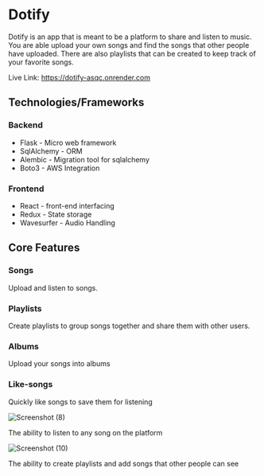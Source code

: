 # Dotify

Dotify is an app that is meant to be a platform to share and listen to music. You are able upload your own songs and find the songs that other people have uploaded. There are also playlists that can be created to keep track of your favorite songs.

Live Link: https://dotify-asqc.onrender.com

## Technologies/Frameworks

### Backend

* Flask - Micro web framework
* SqlAlchemy - ORM
* Alembic - Migration tool for sqlalchemy
* Boto3 - AWS Integration

### Frontend

* React - front-end interfacing
* Redux - State storage
* Wavesurfer - Audio Handling

## Core Features

### Songs

Upload and listen to songs.

### Playlists

Create playlists to group songs together and share them with other users.

### Albums

Upload your songs into albums

### Like-songs

Quickly like songs to save them for listening

![Screenshot (8)](https://user-images.githubusercontent.com/108693776/216475675-104ff8a4-7cb7-4994-85a0-37d58bdb9965.png)

The ability to listen to any song on the platform

![Screenshot (10)](https://user-images.githubusercontent.com/108693776/216475849-7a0efb28-b84b-403d-aa87-f753e16ef24a.png)

The ability to create playlists and add songs that other people can see

